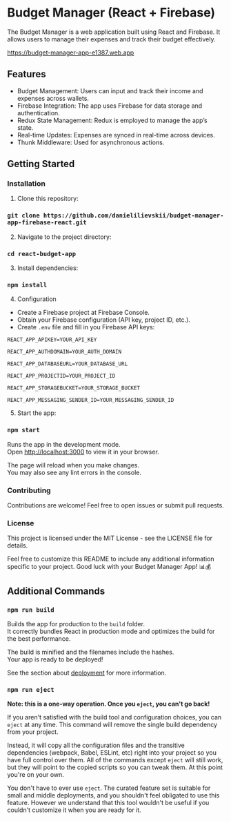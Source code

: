 # Budget Manager (React + Firebase)

The Budget Manager is a web application built using React and Firebase. It allows users to manage their expenses and track their budget effectively.

https://budget-manager-app-e1387.web.app
## Features
* Budget Management: Users can input and track their income and expenses across wallets.
* Firebase Integration: The app uses Firebase for data storage and authentication.
* Redux State Management: Redux is employed to manage the app’s state.
* Real-time Updates: Expenses are synced in real-time across devices.
* Thunk Middleware: Used for asynchronous actions.

## Getting Started

### Installation
1. Clone this repository:
### `git clone https://github.com/danielilievskii/budget-manager-app-firebase-react.git`

2. Navigate to the project directory:
### `cd react-budget-app`

3. Install dependencies:
### `npm install`

4. Configuration
* Create a Firebase project at Firebase Console.
* Obtain your Firebase configuration (API key, project ID, etc.).
* Create `.env` file and fill in you Firebase API keys:


`REACT_APP_APIKEY=YOUR_API_KEY`

`REACT_APP_AUTHDOMAIN=YOUR_AUTH_DOMAIN`

`REACT_APP_DATABASEURL=YOUR_DATABASE_URL`

`REACT_APP_PROJECTID=YOUR_PROJECT_ID`

`REACT_APP_STORAGEBUCKET=YOUR_STORAGE_BUCKET`

`REACT_APP_MESSAGING_SENDER_ID=YOUR_MESSAGING_SENDER_ID`

5. Start the app:
### `npm start`

Runs the app in the development mode.\
Open [http://localhost:3000](http://localhost:3000) to view it in your browser.

The page will reload when you make changes.\
You may also see any lint errors in the console.

### Contributing
Contributions are welcome! Feel free to open issues or submit pull requests.

### License
This project is licensed under the MIT License - see the LICENSE file for details.

Feel free to customize this README to include any additional information specific to your project. Good luck with your Budget Manager App! 📊💰


## Additional Commands

### `npm run build`

Builds the app for production to the `build` folder.\
It correctly bundles React in production mode and optimizes the build for the best performance.

The build is minified and the filenames include the hashes.\
Your app is ready to be deployed!

See the section about [deployment](https://facebook.github.io/create-react-app/docs/deployment) for more information.

### `npm run eject`

**Note: this is a one-way operation. Once you `eject`, you can't go back!**

If you aren't satisfied with the build tool and configuration choices, you can `eject` at any time. This command will remove the single build dependency from your project.

Instead, it will copy all the configuration files and the transitive dependencies (webpack, Babel, ESLint, etc) right into your project so you have full control over them. All of the commands except `eject` will still work, but they will point to the copied scripts so you can tweak them. At this point you're on your own.

You don't have to ever use `eject`. The curated feature set is suitable for small and middle deployments, and you shouldn't feel obligated to use this feature. However we understand that this tool wouldn't be useful if you couldn't customize it when you are ready for it.


